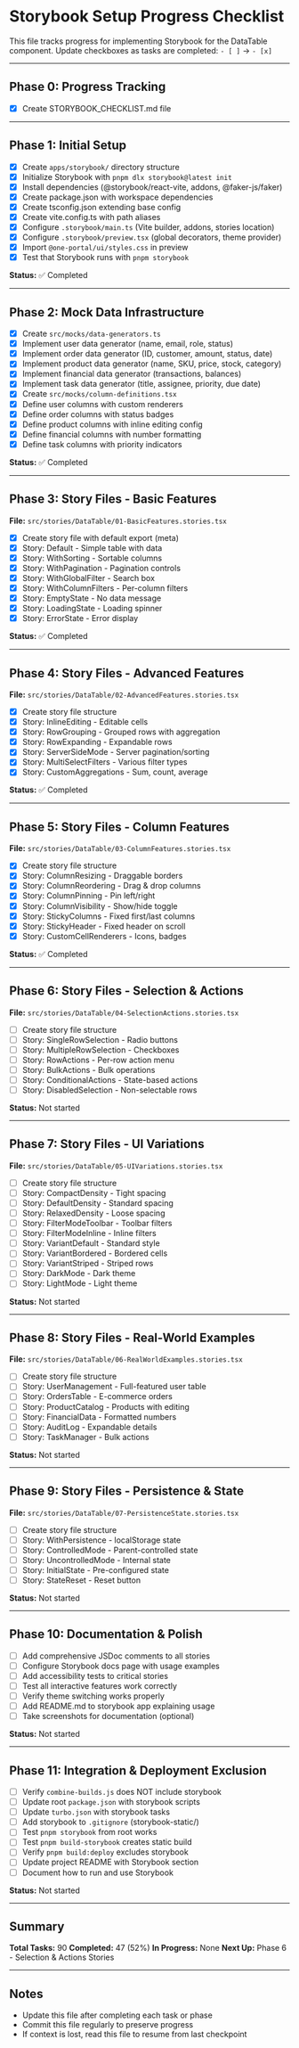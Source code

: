 # Storybook Setup Progress Checklist

This file tracks progress for implementing Storybook for the DataTable component.
Update checkboxes as tasks are completed: `- [ ]` → `- [x]`

---

## Phase 0: Progress Tracking

- [x] Create STORYBOOK_CHECKLIST.md file

---

## Phase 1: Initial Setup

- [x] Create `apps/storybook/` directory structure
- [x] Initialize Storybook with `pnpm dlx storybook@latest init`
- [x] Install dependencies (@storybook/react-vite, addons, @faker-js/faker)
- [x] Create package.json with workspace dependencies
- [x] Create tsconfig.json extending base config
- [x] Create vite.config.ts with path aliases
- [x] Configure `.storybook/main.ts` (Vite builder, addons, stories location)
- [x] Configure `.storybook/preview.tsx` (global decorators, theme provider)
- [x] Import `@one-portal/ui/styles.css` in preview
- [x] Test that Storybook runs with `pnpm storybook`

**Status:** ✅ Completed

---

## Phase 2: Mock Data Infrastructure

- [x] Create `src/mocks/data-generators.ts`
- [x] Implement user data generator (name, email, role, status)
- [x] Implement order data generator (ID, customer, amount, status, date)
- [x] Implement product data generator (name, SKU, price, stock, category)
- [x] Implement financial data generator (transactions, balances)
- [x] Implement task data generator (title, assignee, priority, due date)
- [x] Create `src/mocks/column-definitions.tsx`
- [x] Define user columns with custom renderers
- [x] Define order columns with status badges
- [x] Define product columns with inline editing config
- [x] Define financial columns with number formatting
- [x] Define task columns with priority indicators

**Status:** ✅ Completed

---

## Phase 3: Story Files - Basic Features

**File:** `src/stories/DataTable/01-BasicFeatures.stories.tsx`

- [x] Create story file with default export (meta)
- [x] Story: Default - Simple table with data
- [x] Story: WithSorting - Sortable columns
- [x] Story: WithPagination - Pagination controls
- [x] Story: WithGlobalFilter - Search box
- [x] Story: WithColumnFilters - Per-column filters
- [x] Story: EmptyState - No data message
- [x] Story: LoadingState - Loading spinner
- [x] Story: ErrorState - Error display

**Status:** ✅ Completed

---

## Phase 4: Story Files - Advanced Features

**File:** `src/stories/DataTable/02-AdvancedFeatures.stories.tsx`

- [x] Create story file structure
- [x] Story: InlineEditing - Editable cells
- [x] Story: RowGrouping - Grouped rows with aggregation
- [x] Story: RowExpanding - Expandable rows
- [x] Story: ServerSideMode - Server pagination/sorting
- [x] Story: MultiSelectFilters - Various filter types
- [x] Story: CustomAggregations - Sum, count, average

**Status:** ✅ Completed

---

## Phase 5: Story Files - Column Features

**File:** `src/stories/DataTable/03-ColumnFeatures.stories.tsx`

- [x] Create story file structure
- [x] Story: ColumnResizing - Draggable borders
- [x] Story: ColumnReordering - Drag & drop columns
- [x] Story: ColumnPinning - Pin left/right
- [x] Story: ColumnVisibility - Show/hide toggle
- [x] Story: StickyColumns - Fixed first/last columns
- [x] Story: StickyHeader - Fixed header on scroll
- [x] Story: CustomCellRenderers - Icons, badges

**Status:** ✅ Completed

---

## Phase 6: Story Files - Selection & Actions

**File:** `src/stories/DataTable/04-SelectionActions.stories.tsx`

- [ ] Create story file structure
- [ ] Story: SingleRowSelection - Radio buttons
- [ ] Story: MultipleRowSelection - Checkboxes
- [ ] Story: RowActions - Per-row action menu
- [ ] Story: BulkActions - Bulk operations
- [ ] Story: ConditionalActions - State-based actions
- [ ] Story: DisabledSelection - Non-selectable rows

**Status:** Not started

---

## Phase 7: Story Files - UI Variations

**File:** `src/stories/DataTable/05-UIVariations.stories.tsx`

- [ ] Create story file structure
- [ ] Story: CompactDensity - Tight spacing
- [ ] Story: DefaultDensity - Standard spacing
- [ ] Story: RelaxedDensity - Loose spacing
- [ ] Story: FilterModeToolbar - Toolbar filters
- [ ] Story: FilterModeInline - Inline filters
- [ ] Story: VariantDefault - Standard style
- [ ] Story: VariantBordered - Bordered cells
- [ ] Story: VariantStriped - Striped rows
- [ ] Story: DarkMode - Dark theme
- [ ] Story: LightMode - Light theme

**Status:** Not started

---

## Phase 8: Story Files - Real-World Examples

**File:** `src/stories/DataTable/06-RealWorldExamples.stories.tsx`

- [ ] Create story file structure
- [ ] Story: UserManagement - Full-featured user table
- [ ] Story: OrdersTable - E-commerce orders
- [ ] Story: ProductCatalog - Products with editing
- [ ] Story: FinancialData - Formatted numbers
- [ ] Story: AuditLog - Expandable details
- [ ] Story: TaskManager - Bulk actions

**Status:** Not started

---

## Phase 9: Story Files - Persistence & State

**File:** `src/stories/DataTable/07-PersistenceState.stories.tsx`

- [ ] Create story file structure
- [ ] Story: WithPersistence - localStorage state
- [ ] Story: ControlledMode - Parent-controlled state
- [ ] Story: UncontrolledMode - Internal state
- [ ] Story: InitialState - Pre-configured state
- [ ] Story: StateReset - Reset button

**Status:** Not started

---

## Phase 10: Documentation & Polish

- [ ] Add comprehensive JSDoc comments to all stories
- [ ] Configure Storybook docs page with usage examples
- [ ] Add accessibility tests to critical stories
- [ ] Test all interactive features work correctly
- [ ] Verify theme switching works properly
- [ ] Add README.md to storybook app explaining usage
- [ ] Take screenshots for documentation (optional)

**Status:** Not started

---

## Phase 11: Integration & Deployment Exclusion

- [ ] Verify `combine-builds.js` does NOT include storybook
- [ ] Update root `package.json` with storybook scripts
- [ ] Update `turbo.json` with storybook tasks
- [ ] Add storybook to `.gitignore` (storybook-static/)
- [ ] Test `pnpm storybook` from root works
- [ ] Test `pnpm build-storybook` creates static build
- [ ] Verify `pnpm build:deploy` excludes storybook
- [ ] Update project README with Storybook section
- [ ] Document how to run and use Storybook

**Status:** Not started

---

## Summary

**Total Tasks:** 90
**Completed:** 47 (52%)
**In Progress:** None
**Next Up:** Phase 6 - Selection & Actions Stories

---

## Notes

- Update this file after completing each task or phase
- Commit this file regularly to preserve progress
- If context is lost, read this file to resume from last checkpoint
